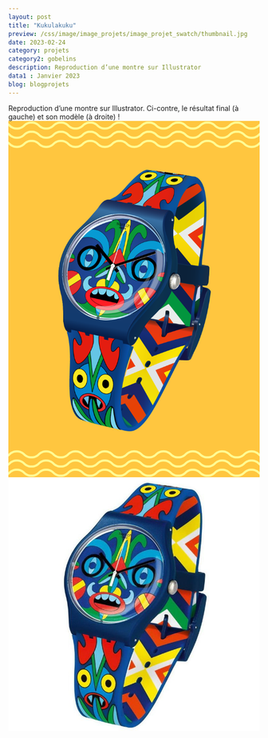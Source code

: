```yaml
---
layout: post
title: "Kukulakuku"
preview: /css/image/image_projets/image_projet_swatch/thumbnail.jpg
date: 2023-02-24
category: projets 
category2: gobelins
description: Reproduction d’une montre sur Illustrator
data1 : Janvier 2023
blog: blogprojets
---
```


Reproduction d’une montre sur Illustrator.
Ci-contre, le résultat final (à gauche) et son modèle (à droite) !
![](/css/image/image_projets/image_projet_swatch/img1.jpg)  ![](/css/image/image_projets/image_projet_swatch/img2.jpg)
